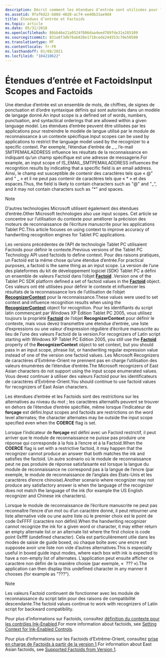 ```yaml
---
description: Décrit comment les étendues d’entrée sont utilisées pour la reconnaissance.
ms.assetid: 9faf6d22-b80d-4020-ac74-ee40b31ae9d4
title: Étendues d’entrée et Factoids
ms.topic: article
ms.date: 05/31/2018
ms.openlocfilehash: 8bbb46e21a0524f806daa4eed789fde31e285109
ms.sourcegitcommit: 831e8f3db78ab820e1710cede244553c70e50500
ms.translationtype: MT
ms.contentlocale: fr-FR
ms.lasthandoff: 01/08/2021
ms.locfileid: "104210622"
---
```

# <a name="input-scopes-and-factoids"></a><span data-ttu-id="8a468-103">Étendues d’entrée et Factoids</span><span class="sxs-lookup"><span data-stu-id="8a468-103">Input Scopes and Factoids</span></span>

<span data-ttu-id="8a468-104">Une étendue d’entrée est un ensemble de mots, de chiffres, de signes de ponctuation et d’ordre syntaxique définis qui sont autorisés dans un modèle de langage donné.</span><span class="sxs-lookup"><span data-stu-id="8a468-104">An input scope is a defined set of words, numbers, punctuation, and syntactical orderings that are allowed within a given language model.</span></span> <span data-ttu-id="8a468-105">Les étendues d’entrée peuvent être utilisées par les applications pour restreindre le modèle de langue utilisé par le module de reconnaissance à un contexte spécifique.</span><span class="sxs-lookup"><span data-stu-id="8a468-105">Input scopes can be used by applications to restrict the language model used by the recognizer to a specific context.</span></span> <span data-ttu-id="8a468-106">Par exemple, l’étendue d’entrée de \_ \_ l’e-mail SMTPEMAILADDRESS influence les résultats de la reconnaissance en indiquant qu’un champ spécifique est une adresse de messagerie.</span><span class="sxs-lookup"><span data-stu-id="8a468-106">For example, an input scope of IS\_EMAIL\_SMTPEMAILADDRESS influences the recognition results by indicating that a specific field is an email address.</span></span> <span data-ttu-id="8a468-107">Ainsi, le champ est susceptible de contenir des caractères tels que « @" and " \_ » et il ne peut pas contenir de caractères tels que « \* » et des espaces.</span><span class="sxs-lookup"><span data-stu-id="8a468-107">Thus, the field is likely to contain characters such as "@" and "\_", and it may not contain characters such as "\*" and spaces.</span></span>

> [!Note]  
> <span data-ttu-id="8a468-108">D’autres technologies Microsoft utilisent également des étendues d’entrée.</span><span class="sxs-lookup"><span data-stu-id="8a468-108">Other Microsoft technologies also use input scopes.</span></span> <span data-ttu-id="8a468-109">Cet article se concentre sur l’utilisation du contexte pour améliorer la précision des moteurs de reconnaissance de l’écriture manuscrite pour les applications Tablet PC.</span><span class="sxs-lookup"><span data-stu-id="8a468-109">This article focuses on using context to improve accuracy of handwriting recognition engines for Tablet PC applications.</span></span>

 

<span data-ttu-id="8a468-110">Les versions précédentes de l’API de technologie Tablet PC utilisaient Factoids pour définir le contexte.</span><span class="sxs-lookup"><span data-stu-id="8a468-110">Previous versions of the Tablet PC Technology API used factoids to define context.</span></span> <span data-ttu-id="8a468-111">Pour des raisons pratiques, un Factoid est la même chose qu’une étendue d’entrée.</span><span class="sxs-lookup"><span data-stu-id="8a468-111">For practical purposes, a factoid is the same thing as an input scope.</span></span> <span data-ttu-id="8a468-112">La version de l’une des plateformes du kit de développement logiciel (SDK) Tablet PC a défini un ensemble de valeurs Factoid dans l’objet [**Factoid**](factoid-constants.md) .</span><span class="sxs-lookup"><span data-stu-id="8a468-112">Version one of the Tablet PC SDK platform defined a set of factoid values in the [**Factoid**](factoid-constants.md) object.</span></span> <span data-ttu-id="8a468-113">Ces valeurs ont été utilisées pour définir le contexte et influencer les résultats de la reconnaissance lors de l’utilisation de l’objet [**RecognizerContext**](inkrecognizercontext-class.md) pour la reconnaissance.</span><span class="sxs-lookup"><span data-stu-id="8a468-113">These values were used to set context and influence recognition results when using the [**RecognizerContext**](inkrecognizercontext-class.md) object for recognition.</span></span> <span data-ttu-id="8a468-114">Pour les identifiants du script latin commençant par Windows XP Édition Tablet PC 2005, vous utilisez toujours la propriété [**Factoid**](/windows/desktop/api/msinkaut/nf-msinkaut-iinkrecognizercontext-get_factoid) de l’objet **RecognizerContext** pour définir le contexte, mais vous devez transmettre une étendue d’entrée, une liste d’expressions ou une valeur d’expression régulière d’écriture manuscrite au lieu de l’une des valeurs Factoid de la version.</span><span class="sxs-lookup"><span data-stu-id="8a468-114">For recognizers of Latin script starting with Windows XP Tablet PC Edition 2005, you still use the [**Factoid**](/windows/desktop/api/msinkaut/nf-msinkaut-iinkrecognizercontext-get_factoid) property of the **RecognizerContext** object to set context, but you should pass in an input scope, phrase list, or handwriting regular expression value instead of one of the version one factoid values.</span></span> <span data-ttu-id="8a468-115">Les Microsoft Recognizers de caractères d’Extrême-Orient ne prennent pas en charge l’utilisation des valeurs énumérées de l’étendue d’entrée.</span><span class="sxs-lookup"><span data-stu-id="8a468-115">The Microsoft recognizers of East Asian characters do not support using the input scope enumerated values.</span></span> <span data-ttu-id="8a468-116">Vous devez continuer à utiliser des valeurs Factoid pour les identificateurs de caractères d’Extrême-Orient.</span><span class="sxs-lookup"><span data-stu-id="8a468-116">You should continue to use factoid values for recognizers of East Asian characters.</span></span>

<span data-ttu-id="8a468-117">Les étendues d’entrée et les Factoids sont des restrictions sur les alternatives au niveau du mot ; les caractères alternatifs peuvent se trouver en dehors de l’étendue d’entrée spécifiée, même lorsque l’indicateur de **forçage** est défini.</span><span class="sxs-lookup"><span data-stu-id="8a468-117">Input scopes and factoids are restrictions on the word level alternates; the character alternates may be outside the input scope specified even when the **COERCE** flag is set.</span></span>

<span data-ttu-id="8a468-118">Lorsque l’indicateur de **forçage** est défini avec un Factoid restrictif, il peut arriver que le module de reconnaissance ne puisse pas produire une réponse qui corresponde à la fois à l’encre et à la Factoid.</span><span class="sxs-lookup"><span data-stu-id="8a468-118">When the **COERCE** flag is set with a restrictive factoid, it may happen that the recognizer cannot produce an answer that both matches the ink and satisfies the factoid.</span></span> <span data-ttu-id="8a468-119">Un autre scénario où le module de reconnaissance peut ne pas produire de réponse satisfaisante est lorsque la langue du module de reconnaissance ne correspond pas à la langue de l’encre (par exemple, le module de reconnaissance de l’anglais des États-Unis et les caractères d’encre chinoise).</span><span class="sxs-lookup"><span data-stu-id="8a468-119">Another scenario where recognizer may not produce any satisfactory answer is when the language of the recognizer does not match the language of the ink (for example the US English recognizer and Chinese ink characters).</span></span>

<span data-ttu-id="8a468-120">Lorsque le module de reconnaissance de l’écriture manuscrite ne peut pas reconnaître l’encre d’un mot ou d’un caractère donné, il peut retourner une liste alternative vide ou une autre liste où le premier choix est le point de code 0xFFFF (caractère non défini).</span><span class="sxs-lookup"><span data-stu-id="8a468-120">When the handwriting recognizer cannot recognize the ink for a given word or character, it may either return an empty alternate list or an alternate list where the first choice is code point 0xffff (undefined character).</span></span> <span data-ttu-id="8a468-121">Cela est particulièrement utile dans les modes de saisie de guide boxed, où chaque boîte avec une encre est supposée avoir une liste non vide d’autres alternatives.</span><span class="sxs-lookup"><span data-stu-id="8a468-121">This is especially useful in boxed guide input modes, where each box with ink is expected to have a non-empty list of alternates.</span></span> <span data-ttu-id="8a468-122">L’application peut ensuite afficher ce caractère non défini de la manière choisie (par exemple, «  ??? »).</span><span class="sxs-lookup"><span data-stu-id="8a468-122">The application can then display this undefined character in any manner it chooses (for example as "???").</span></span>

> [!Note]  
> <span data-ttu-id="8a468-123">Les valeurs Factoid continuent de fonctionner avec les module de reconnaissance du script latin pour des raisons de compatibilité descendante.</span><span class="sxs-lookup"><span data-stu-id="8a468-123">The factoid values continue to work with recognizers of Latin script for backward compatibility.</span></span>

 

<span data-ttu-id="8a468-124">Pour plus d’informations sur Factoids, consultez [définition du contexte pour les contrôles Ink-Enabled](setting-context-for-ink-enabled-controls.md).</span><span class="sxs-lookup"><span data-stu-id="8a468-124">For more information about factoids, see [Setting Context for Ink-Enabled Controls](setting-context-for-ink-enabled-controls.md).</span></span>

<span data-ttu-id="8a468-125">Pour plus d’informations sur les Factoids d’Extrême-Orient, consultez [prise en charge de Factoids à partir de la version 1](supported-factoids-from-version-1.md).</span><span class="sxs-lookup"><span data-stu-id="8a468-125">For information about East Asian factoids, see [Supported Factoids from Version 1](supported-factoids-from-version-1.md).</span></span>

 

 



